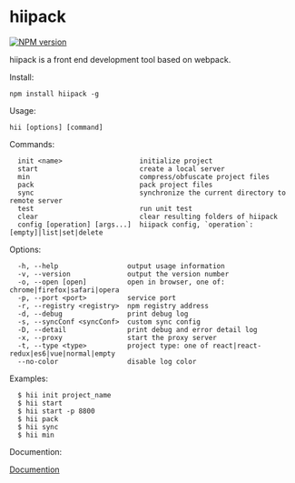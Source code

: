 # hiipack

[![NPM version](https://img.shields.io/npm/v/hiipack.svg?style=flat)](https://www.npmjs.org/package/hiipack)

hiipack is a front end development tool based on webpack.


  Install:
  
    npm install hiipack -g

  Usage: 
    
    hii [options] [command]
  
  
  Commands:
  
      init <name>                   initialize project
      start                         create a local server
      min                           compress/obfuscate project files
      pack                          pack project files
      sync                          synchronize the current directory to remote server
      test                          run unit test
      clear                         clear resulting folders of hiipack
      config [operation] [args...]  hiipack config, `operation`: [empty]|list|set|delete
  
   Options:
  
      -h, --help                 output usage information
      -v, --version              output the version number
      -o, --open [open]          open in browser, one of: chrome|firefox|safari|opera
      -p, --port <port>          service port
      -r, --registry <registry>  npm registry address
      -d, --debug                print debug log
      -s, --syncConf <syncConf>  custom sync config
      -D, --detail               print debug and error detail log
      -x, --proxy                start the proxy server
      -t, --type <type>          project type: one of react|react-redux|es6|vue|normal|empty
      --no-color                 disable log color
  
  Examples:
  
      $ hii init project_name
      $ hii start
      $ hii start -p 8800
      $ hii pack
      $ hii sync
      $ hii min

  Documention:

  [Documention](https://zdying.gitbooks.io/hiipack_doc/content/)